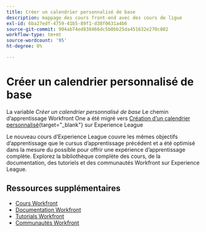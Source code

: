 ```yaml
---
title: Créer un calendrier personnalisé de base
description: mappage des cours front-end avec des cours de ligue
exl-id: 6ba27edf-4759-41b5-89f1-d38f0631a4b6
source-git-commit: 904ab74ed838466dc5b0bb25da451632e270c882
workflow-type: tm+mt
source-wordcount: '95'
ht-degree: 0%

---
```


# Créer un calendrier personnalisé de base

La variable *Créer un calendrier personnalisé de base* Le chemin d’apprentissage Workfront One a été migré vers [Création d’un calendrier personnalisé](https://experienceleague.adobe.com/?recommended=Workfront-U-1-2022.4.reporting){target="_blank"} sur Experience League

Le nouveau cours d’Experience League couvre les mêmes objectifs d’apprentissage que le cursus d’apprentissage précédent et a été optimisé dans la mesure du possible pour offrir une expérience d’apprentissage complète.  Explorez la bibliothèque complète des cours, de la documentation, des tutoriels et des communautés Workfront sur Experience League.

## Ressources supplémentaires

* [Cours Workfront](https://experienceleague.adobe.com/?lang=en&amp;Solution=Workfront#courses)
* [Documentation Workfront](https://experienceleague.adobe.com/docs/workfront.html)
* [Tutorials Workfront](https://experienceleague.adobe.com/docs/workfront-learn/tutorials-workfront/home.html)
* [Communautés Workfront](https://experienceleaguecommunities.adobe.com/t5/workfront/ct-p/workfront)
